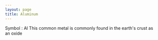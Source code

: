 ```yaml
---
layout: page
title: Aluminum
---
```


Symbol : Al
This common metal is commonly found in the earth's crust as an oxide